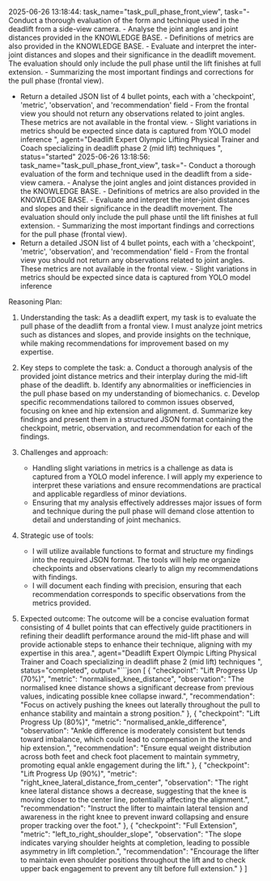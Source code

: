 2025-06-26 13:18:44: task_name="task_pull_phase_front_view", task="- Conduct a thorough evaluation of the form and technique used in the deadlift from a side-view camera. - Analyse the joint angles and joint distances provided in the KNOWLEDGE BASE. - Definitions of metrics are also provided in the KNOWLEDGE BASE. - Evaluate and interpret the inter-joint distances and slopes and their significance in the deadlift movement. The evaluation should only include the pull phase until the lift finishes at full extension. - Summarizing the most important findings and corrections for the pull phase (frontal view).
- Return a detailed JSON list of 4 bullet points, each with a 'checkpoint', 'metric', 'observation', and 'recommendation' field - From the frontal view you should not return any observations related to joint angles. These metrics are not available in the frontal view. - Slight variations in metrics should be expected since data is captured from YOLO model inference
", agent="Deadlift Expert Olympic Lifting Physical Trainer and Coach specializing in deadlift phase 2 (mid lift) techniques
", status="started"
2025-06-26 13:18:56: task_name="task_pull_phase_front_view", task="- Conduct a thorough evaluation of the form and technique used in the deadlift from a side-view camera. - Analyse the joint angles and joint distances provided in the KNOWLEDGE BASE. - Definitions of metrics are also provided in the KNOWLEDGE BASE. - Evaluate and interpret the inter-joint distances and slopes and their significance in the deadlift movement. The evaluation should only include the pull phase until the lift finishes at full extension. - Summarizing the most important findings and corrections for the pull phase (frontal view).
- Return a detailed JSON list of 4 bullet points, each with a 'checkpoint', 'metric', 'observation', and 'recommendation' field - From the frontal view you should not return any observations related to joint angles. These metrics are not available in the frontal view. - Slight variations in metrics should be expected since data is captured from YOLO model inference


Reasoning Plan:
1. Understanding the task: As a deadlift expert, my task is to evaluate the pull phase of the deadlift from a frontal view. I must analyze joint metrics such as distances and slopes, and provide insights on the technique, while making recommendations for improvement based on my expertise. 

2. Key steps to complete the task: 
   a. Conduct a thorough analysis of the provided joint distance metrics and their interplay during the mid-lift phase of the deadlift. 
   b. Identify any abnormalities or inefficiencies in the pull phase based on my understanding of biomechanics. 
   c. Develop specific recommendations tailored to common issues observed, focusing on knee and hip extension and alignment. 
   d. Summarize key findings and present them in a structured JSON format containing the checkpoint, metric, observation, and recommendation for each of the findings. 

3. Challenges and approach: 
   - Handling slight variations in metrics is a challenge as data is captured from a YOLO model inference. I will apply my experience to interpret these variations and ensure recommendations are practical and applicable regardless of minor deviations. 
   - Ensuring that my analysis effectively addresses major issues of form and technique during the pull phase will demand close attention to detail and understanding of joint mechanics.

4. Strategic use of tools: 
   - I will utilize available functions to format and structure my findings into the required JSON format. The tools will help me organize checkpoints and observations clearly to align my recommendations with findings. 
   - I will document each finding with precision, ensuring that each recommendation corresponds to specific observations from the metrics provided.

5. Expected outcome: The outcome will be a concise evaluation format consisting of 4 bullet points that can effectively guide practitioners in refining their deadlift performance around the mid-lift phase and will provide actionable steps to enhance their technique, aligning with my expertise in this area.", agent="Deadlift Expert Olympic Lifting Physical Trainer and Coach specializing in deadlift phase 2 (mid lift) techniques
", status="completed", output="```json
[
  {
    "checkpoint": "Lift Progress Up (70%)",
    "metric": "normalised_knee_distance",
    "observation": "The normalised knee distance shows a significant decrease from previous values, indicating possible knee collapse inward.",
    "recommendation": "Focus on actively pushing the knees out laterally throughout the pull to enhance stability and maintain a strong position."
  },
  {
    "checkpoint": "Lift Progress Up (80%)",
    "metric": "normalised_ankle_difference",
    "observation": "Ankle difference is moderately consistent but tends toward imbalance, which could lead to compensation in the knee and hip extension.",
    "recommendation": "Ensure equal weight distribution across both feet and check foot placement to maintain symmetry, promoting equal ankle engagement during the lift."
  },
  {
    "checkpoint": "Lift Progress Up (90%)",
    "metric": "right_knee_lateral_distance_from_center",
    "observation": "The right knee lateral distance shows a decrease, suggesting that the knee is moving closer to the center line, potentially affecting the alignment.",
    "recommendation": "Instruct the lifter to maintain lateral tension and awareness in the right knee to prevent inward collapsing and ensure proper tracking over the foot."
  },
  {
    "checkpoint": "Full Extension",
    "metric": "left_to_right_shoulder_slope",
    "observation": "The slope indicates varying shoulder heights at completion, leading to possible asymmetry in lift completion.",
    "recommendation": "Encourage the lifter to maintain even shoulder positions throughout the lift and to check upper back engagement to prevent any tilt before full extension."
  }
]
```"
